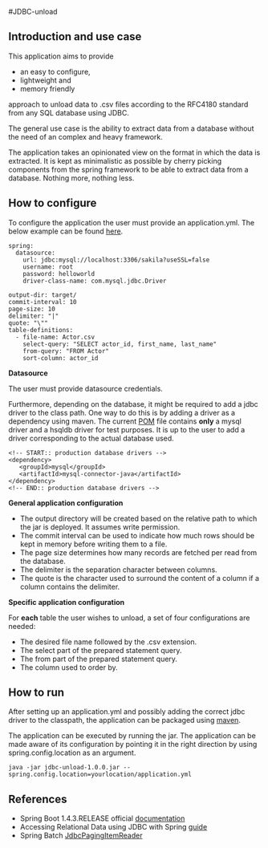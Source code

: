 #JDBC-unload

## Introduction and use case

This application aims to provide
 - an easy to configure, 
 - lightweight and
 - memory friendly 
 
approach to unload data to .csv files according to the RFC4180 standard from any SQL database using JDBC.

The general use case is the ability to extract data from a database without the need of an complex and heavy framework. 

The application takes an opinionated view on the format in which the data is extracted. It is kept as minimalistic as possible by cherry picking components from the spring framework to be able to extract data from a database. Nothing more, nothing less.

## How to configure

To configure the application the user must provide an application.yml. The below example can be found [here](https://github.com/mierasmade/jdbc-unload/blob/master/src/main/resources/application.yml).

	spring:
	  datasource:
	    url: jdbc:mysql://localhost:3306/sakila?useSSL=false
	    username: root
	    password: helloworld
	    driver-class-name: com.mysql.jdbc.Driver
	
	output-dir: target/
	commit-interval: 10
	page-size: 10
	delimiter: "|"
	quote: "\""
	table-definitions:
	  - file-name: Actor.csv    
	    select-query: "SELECT actor_id, first_name, last_name"
	    from-query: "FROM Actor"
	    sort-column: actor_id
	    
**Datasource**  
  
The user must provide datasource credentials. 

Furthermore, depending on the database, it might be required to add a jdbc driver to the class path. One way to do this is by adding a driver as a dependency using maven. The current [POM](https://github.com/mierasmade/jdbc-unload/blob/master/pom.xml) file contains **only** a mysql driver and a hsqldb driver for test purposes. It is up to the user to add a driver corresponding to the actual database used.

	<!-- START:: production database drivers -->
	<dependency>
	   <groupId>mysql</groupId>
	   <artifactId>mysql-connector-java</artifactId>
	</dependency>      
	<!-- END:: production database drivers -->

**General application configuration**   
- The output directory will be created based on the relative path to which the jar is deployed. It assumes write permission.   
- The commit interval can be used to indicate how much rows should be kept in memory before writing them to a file.   
- The page size determines how many records are fetched per read from the database.   
- The delimiter is the separation character between columns.   
- The quote is the character used to surround the content of a column if a column contains the delimiter.   

**Specific application configuration**   

For **each** table the user wishes to unload, a set of four configurations are needed:
- The desired file name followed by the .csv extension.
- The select part of the prepared statement query.
- The from part of the prepared statement query.
- The column used to order by. 

## How to run

After setting up an application.yml and possibly adding the correct jdbc driver to the classpath, the application can be packaged using [maven](https://maven.apache.org/guides/introduction/introduction-to-the-lifecycle.html).

The application can be executed by running the jar. The application can be made aware of its configuration by pointing it in the right direction by using spring.config.location as an argument.

	java -jar jdbc-unload-1.0.0.jar --spring.config.location=yourlocation/application.yml

## References

- Spring Boot 1.4.3.RELEASE official [documentation](http://docs.spring.io/spring-boot/docs/1.4.3.RELEASE/reference/htmlsingle/)
- Accessing Relational Data using JDBC with Spring [guide](https://spring.io/guides/gs/relational-data-access/)
- Spring Batch [JdbcPagingItemReader](http://docs.spring.io/spring-batch/apidocs/org/springframework/batch/item/database/JdbcPagingItemReader.html)

	



